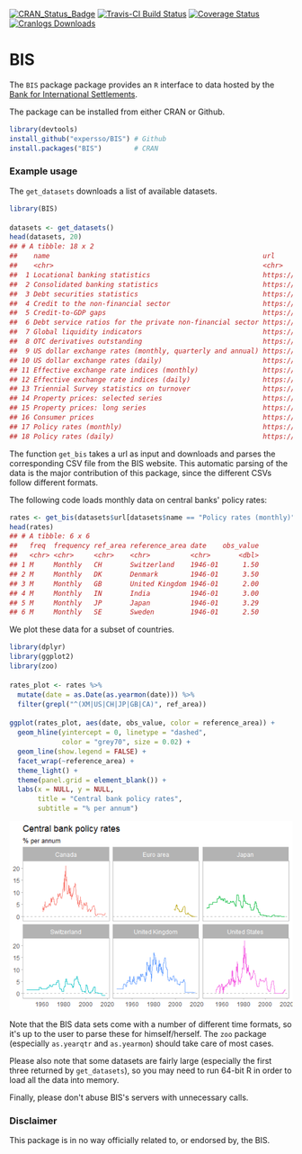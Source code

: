 [![CRAN\_Status\_Badge](http://www.r-pkg.org/badges/version/BIS)](http://cran.r-project.org/package=BIS) [![Travis-CI Build Status](https://travis-ci.org/expersso/BIS.svg?branch=master)](https://travis-ci.org/expersso/BIS) [![Coverage Status](https://img.shields.io/codecov/c/github/expersso/BIS/master.svg)](https://codecov.io/github/expersso/BIS?branch=master) [![Cranlogs Downloads](http://cranlogs.r-pkg.org/badges/grand-total/BIS)](http://cran.r-project.org/package=BIS)

BIS
===

The `BIS` package package provides an `R` interface to data hosted by the [Bank for International Settlements](https://www.bis.org).

The package can be installed from either CRAN or Github.

``` r
library(devtools)
install_github("expersso/BIS") # Github
install.packages("BIS")        # CRAN
```

### Example usage

The `get_datasets` downloads a list of available datasets.

``` r
library(BIS)

datasets <- get_datasets()
head(datasets, 20)
## # A tibble: 18 x 2
##    name                                                     url           
##    <chr>                                                    <chr>         
##  1 Locational banking statistics                            https://www.b~
##  2 Consolidated banking statistics                          https://www.b~
##  3 Debt securities statistics                               https://www.b~
##  4 Credit to the non-financial sector                       https://www.b~
##  5 Credit-to-GDP gaps                                       https://www.b~
##  6 Debt service ratios for the private non-financial sector https://www.b~
##  7 Global liquidity indicators                              https://www.b~
##  8 OTC derivatives outstanding                              https://www.b~
##  9 US dollar exchange rates (monthly, quarterly and annual) https://www.b~
## 10 US dollar exchange rates (daily)                         https://www.b~
## 11 Effective exchange rate indices (monthly)                https://www.b~
## 12 Effective exchange rate indices (daily)                  https://www.b~
## 13 Triennial Survey statistics on turnover                  https://www.b~
## 14 Property prices: selected series                         https://www.b~
## 15 Property prices: long series                             https://www.b~
## 16 Consumer prices                                          https://www.b~
## 17 Policy rates (monthly)                                   https://www.b~
## 18 Policy rates (daily)                                     https://www.b~
```

The function `get_bis` takes a url as input and downloads and parses the corresponding CSV file from the BIS website. This automatic parsing of the data is the major contribution of this package, since the different CSVs follow different formats.

The following code loads monthly data on central banks' policy rates:

``` r
rates <- get_bis(datasets$url[datasets$name == "Policy rates (monthly)"], quiet = TRUE)
head(rates)
## # A tibble: 6 x 6
##   freq  frequency ref_area reference_area date    obs_value
##   <chr> <chr>     <chr>    <chr>          <chr>       <dbl>
## 1 M     Monthly   CH       Switzerland    1946-01      1.50
## 2 M     Monthly   DK       Denmark        1946-01      3.50
## 3 M     Monthly   GB       United Kingdom 1946-01      2.00
## 4 M     Monthly   IN       India          1946-01      3.00
## 5 M     Monthly   JP       Japan          1946-01      3.29
## 6 M     Monthly   SE       Sweden         1946-01      2.50
```

We plot these data for a subset of countries.

``` r
library(dplyr)
library(ggplot2)
library(zoo)

rates_plot <- rates %>%
  mutate(date = as.Date(as.yearmon(date))) %>%
  filter(grepl("^(XM|US|CH|JP|GB|CA)", ref_area))

ggplot(rates_plot, aes(date, obs_value, color = reference_area)) +
  geom_hline(yintercept = 0, linetype = "dashed",
             color = "grey70", size = 0.02) +
  geom_line(show.legend = FALSE) +
  facet_wrap(~reference_area) +
  theme_light() +
  theme(panel.grid = element_blank()) +
  labs(x = NULL, y = NULL,
       title = "Central bank policy rates",
       subtitle = "% per annum")
```

![](README-plot-1.png)

Note that the BIS data sets come with a number of different time formats, so it's up to the user to parse these for himself/herself. The `zoo` package (especially `as.yearqtr` and `as.yearmon`) should take care of most cases.

Please also note that some datasets are fairly large (especially the first three returned by `get_datasets`), so you may need to run 64-bit R in order to load all the data into memory.

Finally, please don't abuse BIS's servers with unnecessary calls.

### Disclaimer

This package is in no way officially related to, or endorsed by, the BIS.
